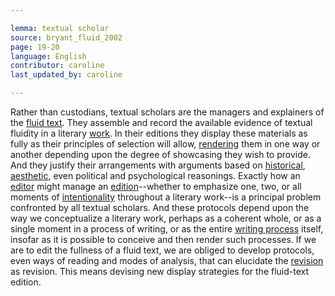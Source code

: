 ```yaml
---

lemma: textual scholar
source: bryant_fluid_2002
page: 19-20
language: English
contributor: caroline
last_updated_by: caroline

---
```


Rather than custodians, textual scholars are the managers and explainers of the [fluid text](textFluid.html). They assemble and record the available evidence of textual fluidity in a literary [work](work.html). In their editions they display these materials as fully as their principles of selection will allow, [rendering](rendition.html) them in one way or another depending upon the degree of showcasing they wish to provide. And they justify their arrangements with arguments based on [historical](orientationHistorical.html), [aesthetic](orientationAesthetic.html), even political and psychological reasonings. Exactly how an [editor](editorSocial.html) might manage an [edition](editionScholarly.html)--whether to emphasize one, two, or all moments of [intentionality](intentionality.html) throughout a literary work--is a principal problem confronted by all textual scholars. And these protocols depend upon the way we conceptualize a literary work, perhaps as a coherent whole, or as a single moment in a process of writing, or as the entire [writing process](writingProcess.html) itself, insofar as it is possible to conceive and then render such processes. If we are to edit the fullness of a fluid text, we are obliged to develop protocols, even ways of reading and modes of analysis, that can elucidate the [revision](revision.html) as revision. This means devising new display strategies for the fluid-text edition.
